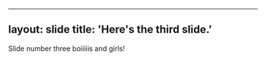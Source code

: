 -----
layout: slide 
title: 'Here's the third slide.'
-----
Slide number three boiiiiis and girls! 
